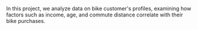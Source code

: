 In this project, we analyze data on bike customer's profiles, examining how factors such as income, age, and commute distance correlate with their bike purchases.
